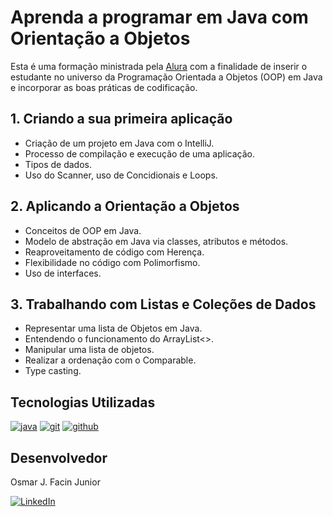 # Aprenda a programar em Java com Orientação a Objetos

Esta é uma formação ministrada pela [Alura]("https://www.alura.com.br") com a finalidade de inserir o estudante no universo 
da Programação Orientada a Objetos (OOP) em Java e incorporar as boas práticas de codificação.

## 1. Criando a sua primeira aplicação
- Criação de um projeto em Java com o IntelliJ.
- Processo de compilação e execução de uma aplicação.
- Tipos de dados.
- Uso do Scanner, uso de Concidionais e Loops.

## 2. Aplicando a Orientação a Objetos
- Conceitos de OOP em Java.
- Modelo de abstração em Java via classes, atributos e métodos.
- Reaproveitamento de código com Herença.
- Flexibilidade no código com Polimorfismo.
- Uso de interfaces.

## 3. Trabalhando com Listas e Coleções de Dados
- Representar uma lista de Objetos em Java.
- Entendendo o funcionamento do ArrayList<>.
- Manipular uma lista de objetos.
- Realizar a ordenação com o Comparable.
- Type casting.

##  Tecnologias Utilizadas

<div style="display: inline-block">
  <a href="#" title="Java"><img  alt="java" src="https://img.shields.io/badge/java-%23ED8B00.svg?style=for-the-badge&logo=openjdk&logoColor=white" /></a>
  <a href="#" title="Git"><img alt="git" src="https://img.shields.io/badge/GIT-E44C30?style=for-the-badge&logo=git&logoColor=white"></a>
  <a href="https://github.com/juniorfacin" title="GitHub"><img alt="github" src="https://img.shields.io/badge/GitHub-100000?style=for-the-badge&logo=github&logoColor=white"></a>
</div>

## Desenvolvedor

Osmar J. Facin Junior

<div style="display: inline-block">
  <a href="https://www.linkedin.com/in/osmarjosefacinjr" target="_blank" title="LinkedIn"><img loading="lazy" 
src="https://img.shields.io/badge/-LinkedIn-%230077B5?style=for-the-badge&logo=linkedin&logoColor=white" alt="LinkedIn"></a>
</div>